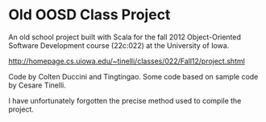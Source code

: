 # Old OOSD Class Project
An old school project built with Scala for the fall 2012 Object-Oriented Software Development course (22c:022) at the University of Iowa.

http://homepage.cs.uiowa.edu/~tinelli/classes/022/Fall12/project.shtml

Code by Colten Duccini and Tingtingao. Some code based on sample code by Cesare Tinelli. 

I have unfortunately forgotten the precise method used to compile the project.
